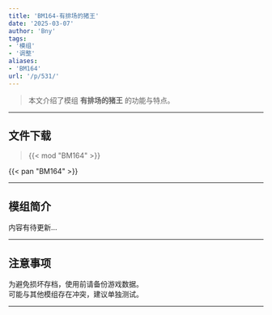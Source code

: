 ```yaml
---
title: 'BM164-有排场的猪王'
date: '2025-03-07'
author: 'Bny'
tags:
- '模组'
- '调整'
aliases:
- 'BM164'
url: '/p/531/'
---
```


> 本文介绍了模组 **有排场的猪王** 的功能与特点。

---

## 文件下载  

> {{< mod "BM164" >}}  

{{< pan "BM164" >}}  

---

## 模组简介

>  
内容有待更新...  

---

## 注意事项

>  
为避免损坏存档，使用前请备份游戏数据。  
可能与其他模组存在冲突，建议单独测试。  

---

